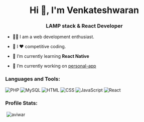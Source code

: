 <h1 align="center">Hi 👋, I'm Venkateshwaran</h1>
<h3 align="center">LAMP stack & React Developer</h3>

- 👨‍💻 I am a web development enthusiast.

- 👯 I ❤️ competitive coding.

- 🌱 I’m currently learning **React Native**

- 🔭 I’m currently working on [personal-app](https://github.com/aviwar/personal-app)


<h3 align="left">Languages and Tools:</h3>

![PHP](https://img.shields.io/badge/-PHP-000?&logo=PHP)
![MySQL](https://img.shields.io/badge/-MySQL-000?&logo=MySQL)
![HTML](https://img.shields.io/badge/-HTML5-000?&logo=HTML5)
![CSS](https://img.shields.io/badge/-CSS3-000?&logo=CSS3)
![JavaScript](https://img.shields.io/badge/-JavaScript-000?&logo=JavaScript)
![React](https://img.shields.io/badge/-React-000?&logo=React)


<h3 align="left">Profile Stats:</h3>
<!-- <p align="left"> <img src="https://profile-counter.glitch.me/{aviwar}/count.svg" alt="aviwar" /> </p>
<br><br> -->

<p>&nbsp;<img align="center" src="https://github-readme-stats.vercel.app/api?username=aviwar&show_icons=true&locale=en" alt="aviwar" /></p>
